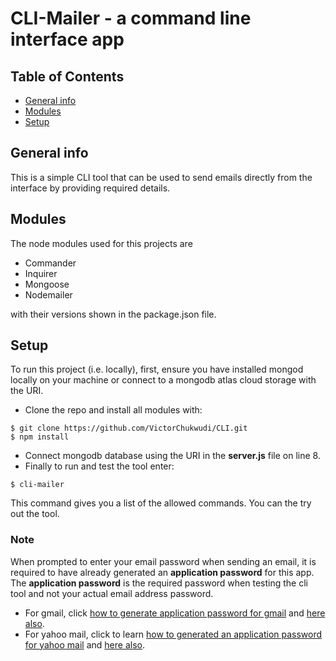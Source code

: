 # CLI-Mailer - a command line interface app

## Table of Contents

- [General info](#general-info)
- [Modules](#modules)
- [Setup](#setup)

## General info

This is a simple CLI tool that can be used to send emails directly from the interface by providing required details.

## Modules

The node modules used for this projects are

- Commander
- Inquirer
- Mongoose
- Nodemailer

with their versions shown in the package.json file.

## Setup

To run this project (i.e. locally), first, ensure you have installed mongod locally on your machine or connect to a mongodb atlas cloud storage with the URI.

- Clone the repo and install all modules with:

```
$ git clone https://github.com/VictorChukwudi/CLI.git
$ npm install
```

- Connect mongodb database using the URI in the **server.js** file on line 8.
- Finally to run and test the tool enter:

```
$ cli-mailer
```

This command gives you a list of the allowed commands. You can the try out the tool.

### Note

When prompted to enter your email password when sending an email, it is required to have already generated an **application password** for this app. The **application password** is the required password when testing the cli tool and not your actual email address password.

- For gmail, click [how to generate application password for gmail](https://support.google.com/accounts/answer/185833?hl=en) and [here also](https://devanswers.co/create-application-specific-password-gmail/).
- For yahoo mail, click to learn [how to generated an application password for yahoo mail](https://support.reolink.com/hc/en-us/articles/360039239274-How-to-Generate-an-APP-Password-in-Yahoo-Email-Account) and [here also](https://www.lifewire.com/manage-app-passwords-imap-pop-yahoo-1174448).
